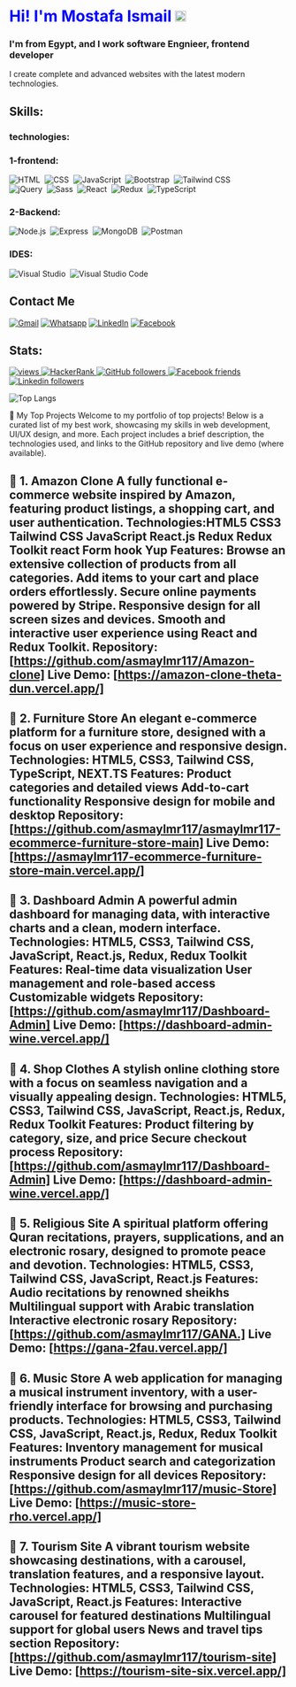 <h1 align="left;" style="color:blue">
Hi! I'm Mostafa Ismail  <img src="https://media.giphy.com/media/hvRJCLFzcasrR4ia7z/giphy.gif" width="20">
</h1>

### I'm from Egypt, and I work software Engnieer, frontend developer
I create complete and advanced websites
with the latest modern technologies.
## Skills:
### technologies:
### 1-frontend:
![HTML](https://img.shields.io/badge/HTML-E34F26?style=for-the-badge&logo=html5&logoColor=white)&nbsp;
![CSS](https://img.shields.io/badge/CSS-1572B6?style=for-the-badge&logo=css3&logoColor=white)&nbsp;
![JavaScript](https://img.shields.io/badge/JavaScript-F7DF1E?style=for-the-badge&logo=javascript&logoColor=black)&nbsp;
![Bootstrap](https://img.shields.io/badge/Bootstrap-7952B3?style=for-the-badge&logo=bootstrap&logoColor=white)&nbsp;
![Tailwind CSS](https://img.shields.io/badge/Tailwind_CSS-06B6D4?style=for-the-badge&logo=tailwindcss&logoColor=white)&nbsp;<br>
![jQuery](https://img.shields.io/badge/jQuery-0769AD?style=for-the-badge&logo=jquery&logoColor=white)&nbsp;
![Sass](https://img.shields.io/badge/Sass-CC6699?style=for-the-badge&logo=sass&logoColor=white)&nbsp;
![React](https://img.shields.io/badge/React-61DAFB?style=for-the-badge&logo=react&logoColor=black)&nbsp;
![Redux](https://img.shields.io/badge/Redux-764ABC?style=for-the-badge&logo=redux&logoColor=white)&nbsp;
![TypeScript](https://img.shields.io/badge/TypeScript-3178C6?style=for-the-badge&logo=typescript&logoColor=white)&nbsp;
### 2-Backend:
![Node.js](https://img.shields.io/badge/Node.js-339933?style=for-the-badge&logo=nodedotjs&logoColor=white)&nbsp;
![Express](https://img.shields.io/badge/Express-000000?style=for-the-badge&logo=express&logoColor=white)&nbsp;
![MongoDB](https://img.shields.io/badge/MongoDB-47A248?style=for-the-badge&logo=mongodb&logoColor=white)&nbsp;
![Postman](https://img.shields.io/badge/Postman-FF6C37?style=for-the-badge&logo=postman&logoColor=white)&nbsp;
### IDES:
![Visual Studio](https://img.shields.io/badge/Visual_Studio-5C2D91?style=for-the-badge&logo=visualstudio&logoColor=white)&nbsp;
![Visual Studio Code](https://img.shields.io/badge/Visual%20Studio%20Code-0078d7.svg?style=for-the-badge&logo=visual-studio-code&logoColor=white)&nbsp;


##  Contact Me

<p align="left">
    <a href="asmaylmr117@gmail.com"><img img src="https://img.shields.io/badge/gmail-%23EA4335.svg?logo=gmail&logoColor=white" alt="Gmail"/></a>
    <a href="https://wa.me/+201066915691"><img src="https://img.shields.io/badge/whatsapp-%2325D366.svg?logo=whatsapp&logoColor=white" alt="Whatsapp"/></a>
    <a href="https://www.linkedin.com/in/mostafa-ismail-alanani-657228259/?lipi=urn%3Ali%3Apage%3Ad_flagship3_feed%3BsEHEwNQfQwaEwJnzMlv0Bw%3D%3D"><img src="https://img.shields.io/badge/linkedin-%230A66C2.svg?logo=linkedin&logoColor=white" alt="LinkedIn"/></a>
    <a href="https://www.facebook.com/mostafa.enani.71"><img src="https://img.shields.io/badge/facebook-%231877F2.svg?logo=facebook&logoColor=white" alt="Facebook"/></a>
</p>

## Stats:
<p align="center">
<p align="left">
  <a href="https://github.com/asmaylmr117">
    <img src="https://komarev.com/ghpvc/?username=aknafea01&color=0d1117" alt="views" />
  </a>
  <a href="https://www.hackerrank.com/profile/nafeaworks">
    <img alt="HackerRank" src="https://img.shields.io/badge/hackerrank-20+-green?color=0d1117&logo=hackerrank">
  </a>
  <a href="https://github.com/asmaylmr117?tab=followers">
    <img alt="GitHub followers" src="https://img.shields.io/github/followers/aknafea01?color=0d1117&logo=github">
  </a>
    <a href="https://www.facebook.com/mostafa.enani.71">
    <img alt="Facebook friends" src="https://img.shields.io/badge/friends-4.5K-blue?color=0d1117&logo=facebook">
  </a>
  <a href="https://www.linkedin.com/in/mostafa-ismail-alanani-657228259/?lipi=urn%3Ali%3Apage%3Ad_flagship3_feed%3BsEHEwNQfQwaEwJnzMlv0Bw%3D%3D">
    <img alt="Linkedin followers" src="https://img.shields.io/badge/followers-453-blue?color=0d1117&logo=linkedin">
  </a>

![Top Langs](https://github-readme-stats.vercel.app/api/top-langs/?username=asmaylmr117&layout=compact)
</p>
🚀 My Top Projects
Welcome to my portfolio of top projects! Below is a curated list of my best work, showcasing my skills in web development, UI/UX design, and more. Each project includes a brief description, the technologies used, and links to the GitHub repository and live demo (where available).

🔹 1. Amazon Clone
A fully functional e-commerce website inspired by Amazon, featuring product listings, a shopping cart, and user authentication.
Technologies:HTML5 CSS3 Tailwind CSS JavaScript React.js Redux Redux Toolkit react Form hook Yup 
Features:
Browse an extensive collection of products from all categories.
Add items to your cart and place orders effortlessly.
Secure online payments powered by Stripe.
Responsive design for all screen sizes and devices.
Smooth and interactive user experience using React and Redux Toolkit.
Repository: [https://github.com/asmaylmr117/Amazon-clone]
Live Demo: [https://amazon-clone-theta-dun.vercel.app/]
---
🔹 2. Furniture Store
An elegant e-commerce platform for a furniture store, designed with a focus on user experience and responsive design.
Technologies: HTML5, CSS3, Tailwind CSS, TypeScript, NEXT.TS 
Features:
Product categories and detailed views
Add-to-cart functionality
Responsive design for mobile and desktop
Repository: [https://github.com/asmaylmr117/asmaylmr117-ecommerce-furniture-store-main]
Live Demo: [https://asmaylmr117-ecommerce-furniture-store-main.vercel.app/]
---
🔹 3. Dashboard Admin
A powerful admin dashboard for managing data, with interactive charts and a clean, modern interface.
Technologies: HTML5, CSS3, Tailwind CSS, JavaScript, React.js, Redux, Redux Toolkit
Features:
Real-time data visualization
User management and role-based access
Customizable widgets
Repository: [https://github.com/asmaylmr117/Dashboard-Admin]
Live Demo: [https://dashboard-admin-wine.vercel.app/]
---
🔹 4. Shop Clothes
A stylish online clothing store with a focus on seamless navigation and a visually appealing design.
Technologies: HTML5, CSS3, Tailwind CSS, JavaScript, React.js, Redux, Redux Toolkit
Features:
Product filtering by category, size, and price
Secure checkout process
Repository: [https://github.com/asmaylmr117/Dashboard-Admin]
Live Demo: [https://dashboard-admin-wine.vercel.app/]
---
🔹 5. Religious Site
A spiritual platform offering Quran recitations, prayers, supplications, and an electronic rosary, designed to promote peace and devotion.
Technologies: HTML5, CSS3, Tailwind CSS, JavaScript, React.js 
Features:
Audio recitations by renowned sheikhs
Multilingual support with Arabic translation
Interactive electronic rosary
Repository: [https://github.com/asmaylmr117/GANA.]
Live Demo: [https://gana-2fau.vercel.app/]
---
🔹 6. Music Store
A web application for managing a musical instrument inventory, with a user-friendly interface for browsing and purchasing products.
Technologies: HTML5, CSS3, Tailwind CSS, JavaScript, React.js, Redux, Redux Toolkit
Features:
Inventory management for musical instruments
Product search and categorization
Responsive design for all devices
Repository: [https://github.com/asmaylmr117/music-Store]
Live Demo: [https://music-store-rho.vercel.app/]
---
🔹 7. Tourism Site
A vibrant tourism website showcasing destinations, with a carousel, translation features, and a responsive layout.
Technologies: HTML5, CSS3, Tailwind CSS, JavaScript, React.js
Features:
Interactive carousel for featured destinations
Multilingual support for global users
News and travel tips section
Repository: [https://github.com/asmaylmr117/tourism-site]
Live Demo: [https://tourism-site-six.vercel.app/]
---


